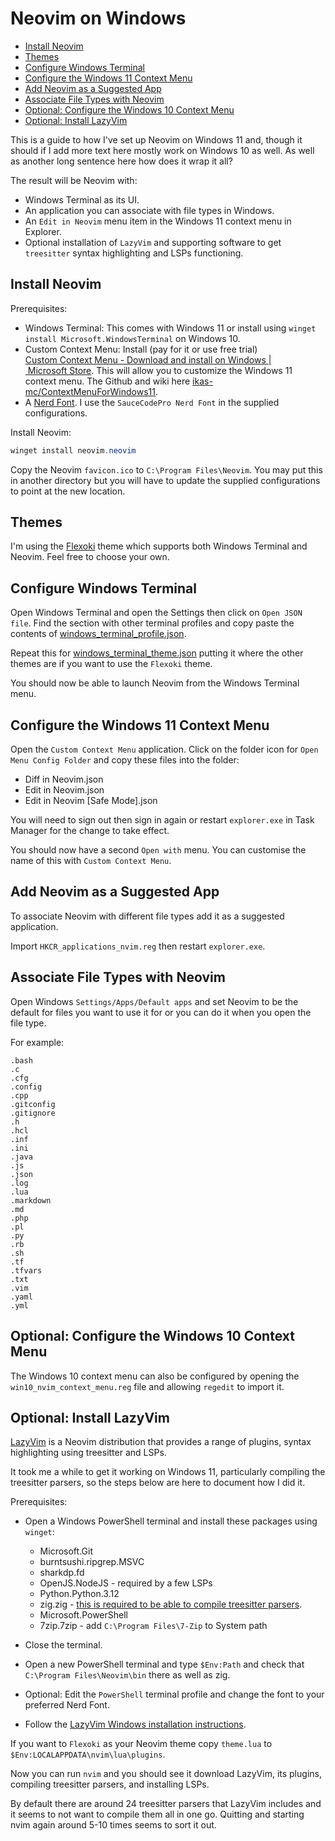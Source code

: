 # Neovim on Windows

<!-- toc -->

- [Install Neovim](#install-neovim)
- [Themes](#themes)
- [Configure Windows Terminal](#configure-windows-terminal)
- [Configure the Windows 11 Context Menu](#configure-the-windows-11-context-menu)
- [Add Neovim as a Suggested App](#add-neovim-as-a-suggested-app)
- [Associate File Types with Neovim](#associate-file-types-with-neovim)
- [Optional: Configure the Windows 10 Context Menu](#optional-configure-the-windows-10-context-menu)
- [Optional: Install LazyVim](#optional-install-lazyvim)

<!-- tocstop -->

This is a guide to how I've set up Neovim on Windows 11 and, though it should if
I add more text here mostly work on Windows 10 as well.
As well as another long sentence here how does it wrap it all?

The result will be Neovim with:

- Windows Terminal as its UI.
- An application you can associate with file types in Windows.
- An `Edit in Neovim` menu item in the Windows 11 context menu in Explorer.
- Optional installation of `LazyVim` and supporting software to get `treesitter`
  syntax highlighting and LSPs functioning.

## Install Neovim

Prerequisites:

- Windows Terminal:
  This comes with Windows 11 or install using `winget install
  Microsoft.WindowsTerminal` on Windows 10.
- Custom Context Menu:
  Install (pay for it or use free trial)
  [Custom Context Menu - Download and install on Windows | Microsoft Store](https://apps.microsoft.com/detail/9pc7bzz28g0x?hl=en-us&gl=AU).
  This will allow you to customize the Windows 11 context menu.
  The Github and wiki here
  [ikas-mc/ContextMenuForWindows11](https://github.com/ikas-mc/ContextMenuForWindows11).
- A [Nerd Font](https://www.nerdfonts.com/).
  I use the `SauceCodePro Nerd Font` in the supplied configurations.

Install Neovim:

```PowerShell
winget install neovim.neovim
```

Copy the Neovim `favicon.ico` to `C:\Program Files\Neovim`.
You may put this in another directory but you will have to update the supplied
configurations to point at the new location.

## Themes

I'm using the [Flexoki](https://github.com/kepano/flexoki) theme which supports
both Windows Terminal and Neovim.
Feel free to choose your own.

## Configure Windows Terminal

Open Windows Terminal and open the Settings then click on `Open JSON file`.
Find the section with other terminal profiles and copy paste the contents of
[windows_terminal_profile.json](windows_terminal_profile.json).

Repeat this for [windows_terminal_theme.json](windows_terminal_theme.json)
putting it where the other themes are if you want to use the `Flexoki` theme.

You should now be able to launch Neovim from the Windows Terminal menu.

## Configure the Windows 11 Context Menu

Open the `Custom Context Menu` application.
Click on the folder icon for `Open Menu Config Folder` and copy these files into
the folder:

- Diff in Neovim.json
- Edit in Neovim.json
- Edit in Neovim [Safe Mode].json

You will need to sign out then sign in again or restart `explorer.exe` in Task
Manager for the change to take effect.

You should now have a second `Open with` menu.
You can customise the name of this with `Custom Context Menu`.

## Add Neovim as a Suggested App

To associate Neovim with different file types add it as a suggested application.

Import `HKCR_applications_nvim.reg` then restart `explorer.exe`.

## Associate File Types with Neovim

Open Windows `Settings/Apps/Default apps` and set Neovim to be the default for
files you want to use it for or you can do it when you open the file type.

For example:

```text
.bash
.c
.cfg
.config
.cpp
.gitconfig
.gitignore
.h
.hcl
.inf
.ini
.java
.js
.json
.log
.lua
.markdown
.md
.php
.pl
.py
.rb
.sh
.tf
.tfvars
.txt
.vim
.yaml
.yml
```

## Optional: Configure the Windows 10 Context Menu

The Windows 10 context menu can also be configured by opening the
`win10_nvim_context_menu.reg` file and allowing `regedit` to import it.

## Optional: Install LazyVim

[LazyVim](https://www.lazyvim.org/) is a Neovim distribution that provides a
range of plugins, syntax highlighting using treesitter and LSPs.

It took me a while to get it working on Windows 11, particularly compiling the
treesitter parsers, so the steps below are here to document how I did it.

Prerequisites:

- Open a Windows PowerShell terminal and install these packages using `winget`:
  - Microsoft.Git
  - burntsushi.ripgrep.MSVC
  - sharkdp.fd
  - OpenJS.NodeJS - required by a few LSPs
  - Python.Python.3.12
  - zig.zig -
    [this is required to be able to compile treesitter parsers](https://github.com/nvim-treesitter/nvim-treesitter/wiki/Windows-support).
  - Microsoft.PowerShell
  - 7zip.7zip - add `C:\Program Files\7-Zip` to System path

- Close the terminal.
- Open a new PowerShell terminal and type `$Env:Path` and check that `C:\Program
  Files\Neovim\bin` there as well as zig.
- Optional:
  Edit the `PowerShell` terminal profile and change the font to your preferred
  Nerd Font.
- Follow the
  [LazyVim Windows installation instructions](https://www.lazyvim.org/installation).

If you want to `Flexoki` as your Neovim theme copy `theme.lua` to
`$Env:LOCALAPPDATA\nvim\lua\plugins`.

Now you can run `nvim` and you should see it download LazyVim, its plugins,
compiling treesitter parsers, and installing LSPs.

By default there are around 24 treesitter parsers that LazyVim includes and it
seems to not want to compile them all in one go.
Quitting and starting nvim again around 5-10 times seems to sort it out.
